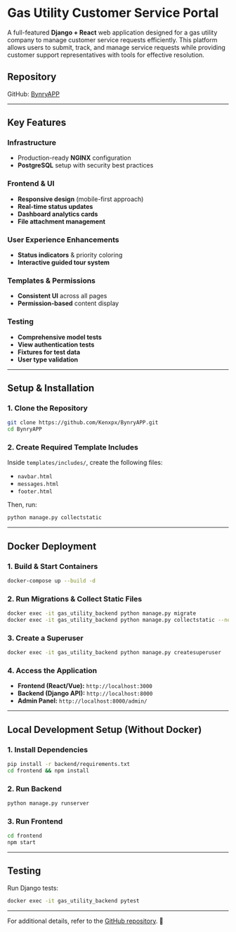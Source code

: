 # Gas Utility Customer Service Portal

A full-featured **Django + React** web application designed for a gas utility company to manage customer service requests efficiently. This platform allows users to submit, track, and manage service requests while providing customer support representatives with tools for effective resolution.

## **Repository**
GitHub: [BynryAPP](https://github.com/Kenxpx/BynryAPP.git)

---

## **Key Features**

### **Infrastructure**
- Production-ready **NGINX** configuration
- **PostgreSQL** setup with security best practices

### **Frontend & UI**
- **Responsive design** (mobile-first approach)
- **Real-time status updates**
- **Dashboard analytics cards**
- **File attachment management**

### **User Experience Enhancements**
- **Status indicators** & priority coloring
- **Interactive guided tour system**

### **Templates & Permissions**
- **Consistent UI** across all pages
- **Permission-based** content display

### **Testing**
- **Comprehensive model tests**
- **View authentication tests**
- **Fixtures for test data**
- **User type validation**

---

## **Setup & Installation**

### **1. Clone the Repository**
```sh
git clone https://github.com/Kenxpx/BynryAPP.git
cd BynryAPP
```

### **2. Create Required Template Includes**
Inside `templates/includes/`, create the following files:
- `navbar.html`
- `messages.html`
- `footer.html`

Then, run:
```sh
python manage.py collectstatic
```

---

## **Docker Deployment**

### **1. Build & Start Containers**
```sh
docker-compose up --build -d
```

### **2. Run Migrations & Collect Static Files**
```sh
docker exec -it gas_utility_backend python manage.py migrate
docker exec -it gas_utility_backend python manage.py collectstatic --noinput
```

### **3. Create a Superuser**
```sh
docker exec -it gas_utility_backend python manage.py createsuperuser
```

### **4. Access the Application**
- **Frontend (React/Vue):** `http://localhost:3000`
- **Backend (Django API):** `http://localhost:8000`
- **Admin Panel:** `http://localhost:8000/admin/`

---

## **Local Development Setup (Without Docker)**

### **1. Install Dependencies**
```sh
pip install -r backend/requirements.txt
cd frontend && npm install
```

### **2. Run Backend**
```sh
python manage.py runserver
```

### **3. Run Frontend**
```sh
cd frontend
npm start
```

---

## **Testing**
Run Django tests:
```sh
docker exec -it gas_utility_backend pytest
```

---

For additional details, refer to the [GitHub repository](https://github.com/Kenxpx/BynryAPP.git). 🚀

